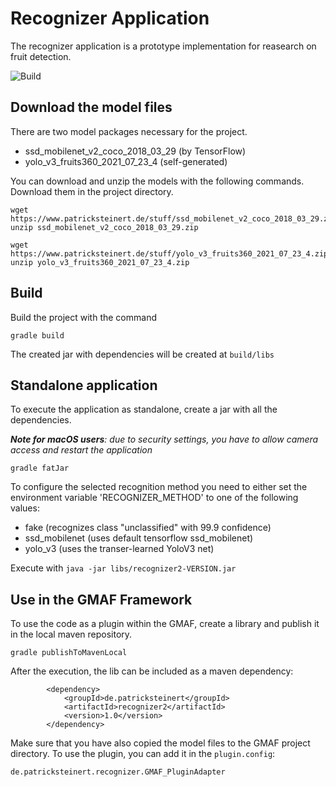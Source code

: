 # Recognizer Application
            
The recognizer application is a prototype implementation for reasearch on fruit detection.

![Build](https://github.com/marquies/recognizer2/actions/workflows/gradle.yml/badge.svg)




## Download the model files

There are two model packages necessary for the project.

* ssd_mobilenet_v2_coco_2018_03_29 (by TensorFlow)
* yolo_v3_fruits360_2021_07_23_4 (self-generated)

You can download and unzip the models with the following commands.
Download them in the project directory.

```
wget https://www.patricksteinert.de/stuff/ssd_mobilenet_v2_coco_2018_03_29.zip
unzip ssd_mobilenet_v2_coco_2018_03_29.zip

wget https://www.patricksteinert.de/stuff/yolo_v3_fruits360_2021_07_23_4.zip
unzip yolo_v3_fruits360_2021_07_23_4.zip
```
                

## Build 

Build the project with the command

```
gradle build
```
                                  
The created jar with dependencies will be created at `build/libs`
    

## Standalone application

To execute the application as standalone, create a jar with all the dependencies.

***Note for macOS users**: due to security settings, you have to allow camera access and restart the application*

```
gradle fatJar
```

To configure the selected recognition method you need to either set the environment variable 'RECOGNIZER_METHOD' to
one of the following values:
* fake (recognizes class "unclassified" with 99.9 confidence)
* ssd_mobilenet (uses default tensorflow ssd_mobilenet)
* yolo_v3 (uses the transer-learned YoloV3 net)


Execute with ```java -jar libs/recognizer2-VERSION.jar```

## Use in the GMAF Framework

To use the code as a plugin within the GMAF, create a library and publish it in the local maven repository. 

```
gradle publishToMavenLocal
```

After the execution, the lib can be included as a maven dependency:

```
		<dependency>
			<groupId>de.patricksteinert</groupId>
			<artifactId>recognizer2</artifactId>
			<version>1.0</version>
		</dependency>
```

Make sure that you have also copied the model files to the GMAF project directory. To use the plugin, you can add it in the ``plugin.config``:

```
de.patricksteinert.recognizer.GMAF_PluginAdapter
```
